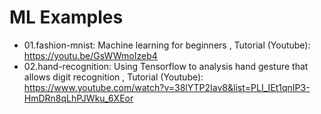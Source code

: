 # ML Examples

* 01.fashion-mnist: Machine learning for beginners , Tutorial (Youtube): https://youtu.be/GsWWmoIzeb4
* 02.hand-recognition: Using Tensorflow to analysis hand gesture that allows digit recognition , Tutorial (Youtube): https://www.youtube.com/watch?v=38lYTP2Iav8&list=PLI_IEt1qnIP3-HmDRn8qLhPJWku_6XEor
